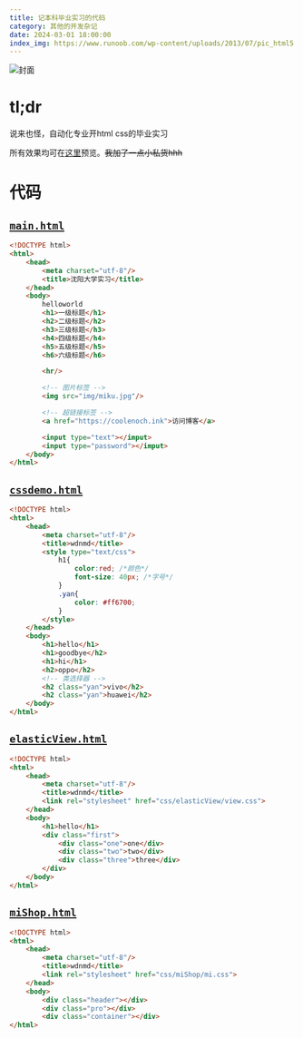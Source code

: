 ```yaml
---
title: 记本科毕业实习的代码
category: 其他的开发杂记
date: 2024-03-01 18:00:00
index_img: https://www.runoob.com/wp-content/uploads/2013/07/pic_html5.gif
---
```



![封面](https://www.runoob.com/wp-content/uploads/2013/07/pic_html5.gif)

# tl;dr
说来也怪，自动化专业开html css的毕业实习


所有效果均可在[这里](https://syugraduate.coolenoch.ink)预览。~~我加了一点小私货hhh~~

# 代码
## [`main.html`](https://syugraduate.coolenoch.ink/main.html)
``` html
<!DOCTYPE html>
<html>
    <head>
        <meta charset="utf-8"/>
        <title>沈阳大学实习</title>
    </head>
    <body>
        helloworld
        <h1>一级标题</h1>
        <h2>二级标题</h2>
        <h3>三级标题</h3>
        <h4>四级标题</h4>
        <h5>五级标题</h5>
        <h6>六级标题</h6>

        <hr/>

        <!-- 图片标签 -->
        <img src="img/miku.jpg"/>

        <!-- 超链接标签 -->
        <a href="https://coolenoch.ink">访问博客</a>

        <input type="text"></imput>
        <input type="password"></imput>
    </body>
</html>
```

## [`cssdemo.html`](https://syugraduate.coolenoch.ink/cssdemo.html)
``` html
<!DOCTYPE html>
<html>
    <head>
        <meta charset="utf-8"/>
        <title>wdnmd</title>
        <style type="text/css">
            h1{
                color:red; /*颜色*/
                font-size: 40px; /*字号*/
            }
            .yan{
                color: #ff6700;
            }
        </style>
    </head>
    <body>
        <h1>hello</h1>
        <h1>goodbye</h2>
        <h1>hi</h1>
        <h2>oppo</h2>
        <!-- 类选择器 -->
        <h2 class="yan">vivo</h2>
        <h2 class="yan">huawei</h2>
    </body>
</html>
```


## [`elasticView.html`](https://syugraduate.coolenoch.ink/elasticView.html)
``` html
<!DOCTYPE html>
<html>
    <head>
        <meta charset="utf-8"/>
        <title>wdnmd</title>
        <link rel="stylesheet" href="css/elasticView/view.css">
    </head>
    <body>
        <h1>hello</h1>
        <div class="first">
            <div class="one">one</div>
            <div class="two">two</div>
            <div class="three">three</div>
        </div>
    </body>
</html>
```


## [`miShop.html`](https://syugraduate.coolenoch.ink/miShop.html)
``` html
<!DOCTYPE html>
<html>
    <head>
        <meta charset="utf-8"/>
        <title>wdnmd</title>
        <link rel="stylesheet" href="css/miShop/mi.css">
    </head>
    <body>
        <div class="header"></div>
        <div class="pro"></div>
        <div class="container"></div>
</html>
```